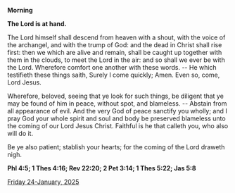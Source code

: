 **Morning**

**The Lord is at hand.**
 
The Lord himself shall descend from heaven with a shout, with the voice of the archangel, and with the trump of God: and the dead in Christ shall rise first: then we which are alive and remain, shall be caught up together with them in the clouds, to meet the Lord in the air: and so shall we ever be with the Lord. Wherefore comfort one another with these words. -- He which testifieth these things saith, Surely I come quickly; Amen. Even so, come, Lord Jesus.
 
Wherefore, beloved, seeing that ye look for such things, be diligent that ye may be found of him in peace, without spot, and blameless. -- Abstain from all appearance of evil. And the very God of peace sanctify you wholly; and I pray God your whole spirit and soul and body be preserved blameless unto the coming of our Lord Jesus Christ. Faithful is he that calleth you, who also will do it.
 
Be ye also patient; stablish your hearts; for the coming of the Lord draweth nigh.  

**Phl 4:5; 1 Thes 4:16; Rev 22:20; 2 Pet 3:14; 1 Thes 5:22; Jas 5:8**

[Friday 24-January, 2025](https://t.me/daily_light)
